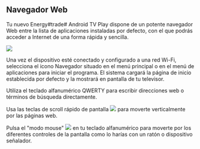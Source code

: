 ## Navegador Web

Tu nuevo Energy#trade# Android TV Play dispone de un potente navegador Web entre la lista de aplicaciones instaladas por defecto, con el que podrás acceder a Internet de una forma rápida y sencilla.

![](http://static.energysistem.com/images/manuals/42162/55007a86c0eef.jpg)

Una vez el dispositivo esté conectado y configurado a una red Wi-Fi, selecciona el icono Navegador situado en el menú principal o en el menú de aplicaciones para iniciar el programa. El sistema cargará la página de inicio establecida por defecto y la mostrará en pantalla de tu televisor.

Utiliza el teclado alfanumérico QWERTY para escribir direcciones web o términos de búsqueda directamente.

Usa las teclas de scroll rápido de pantalla ![](http://static.energysistem.com/images/manuals/42162/550086f482e43.jpg) para moverte verticalmente por las páginas web.

Pulsa el "modo mouse" ![](http://static.energysistem.com/images/manuals/42162/55008780a55de.jpg) en tu teclado alfanumérico para moverte por los diferentes controles de la pantalla como lo harías con un ratón o dispositivo señalador.


